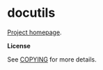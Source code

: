 # docutils

[Project homepage](https://sourceforge.net/p/docutils/code/HEAD/tree/trunk/docutils/).

**License**

See [COPYING](https://sourceforge.net/p/docutils/code/HEAD/tree/trunk/docutils/COPYING.txt) for more details.
